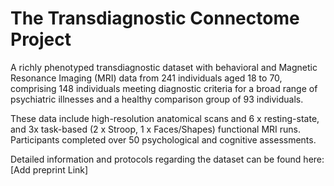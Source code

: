 # The Transdiagnostic Connectome Project

A richly phenotyped transdiagnostic dataset with behavioral and Magnetic Resonance Imaging (MRI) data from 241 individuals aged 18 to 70, comprising 148 individuals meeting diagnostic criteria for a broad range of psychiatric illnesses and a healthy comparison group of 93 individuals.

These data include high-resolution anatomical scans and 6 x resting-state, and 3x task-based (2 x Stroop, 1 x Faces/Shapes) functional MRI runs. Participants completed over 50 psychological and cognitive assessments.

Detailed information and protocols regarding the dataset can be found here: [Add preprint Link]
